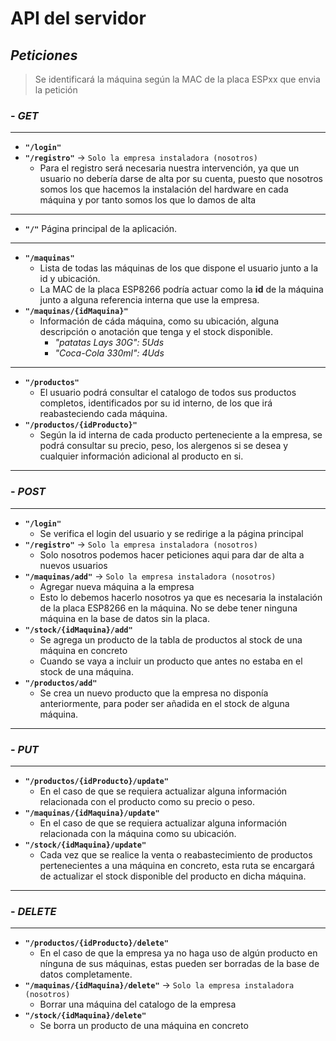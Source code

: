 # API del servidor

## ***Peticiones***
> Se identificará la máquina según la MAC de la placa ESPxx que envia la petición

### - _GET_
---
* **`"/login"`**
* **`"/registro"`** -> `Solo la empresa instaladora (nosotros)`
    * Para el registro será necesaria nuestra intervención, ya que un usuario no debería darse de alta por su cuenta, puesto que nosotros somos los que hacemos la instalación del hardware en cada máquina y por tanto somos los que lo damos de alta
---
* **`"/"`** Página principal de la aplicación. 
---
* **`"/maquinas"`**
    * Lista de todas las máquinas de los que dispone el usuario junto a la id y ubicación.
    * La MAC de la placa ESP8266 podría actuar como la **id** de la máquina junto a alguna referencia interna que use la empresa.
* **`"/maquinas/{idMaquina}"`**
    * Información de cáda máquina, como su ubicación, alguna descripción o anotación que tenga y el stock disponible.
        * _"patatas Lays 30G": 5Uds_
        * _"Coca-Cola 330ml": 4Uds_
---
* **`"/productos"`**
    * El usuario podrá consultar el catalogo de todos sus productos completos, identificados por su id interno, de los que irá reabasteciendo cada máquina.
* **`"/productos/{idProducto}"`**
    * Según la id interna de cada producto perteneciente a la empresa, se podrá consultar su precio, peso, los alergenos si se desea y cualquier información adicional al producto en si.

---

### - _POST_
---
* **`"/login"`**
    * Se verifica el login del usuario y se redirige a la página principal
* **`"/registro"`** -> `Solo la empresa instaladora (nosotros)`
    * Solo nosotros podemos hacer peticiones aqui para dar de alta a nuevos usuarios
* **`"/maquinas/add"`** -> `Solo la empresa instaladora (nosotros)`
    * Agregar nueva máquina a la empresa
    * Esto lo debemos hacerlo nosotros ya que es necesaria la instalación de la placa ESP8266 en la máquina. No se debe tener ninguna máquina en la base de datos sin la placa.
* **`"/stock/{idMaquina}/add"`**
    * Se agrega un producto de la tabla de productos al stock de una máquina en concreto
    * Cuando se vaya a incluir un producto que antes no estaba en el stock de una máquina.
* **`"/productos/add"`**
    * Se crea un nuevo producto que la empresa no disponía anteriormente, para poder ser añadida en el stock de alguna máquina.
---

### - _PUT_
---
* **`"/productos/{idProducto}/update"`**
    * En el caso de que se requiera actualizar alguna información relacionada con el producto como su precio o peso.
* **`"/maquinas/{idMaquina}/update"`**
    * En el caso de que se requiera actualizar alguna información relacionada con la máquina como su ubicación.
* **`"/stock/{idMaquina}/update"`**
    * Cada vez que se realice la venta o reabastecimiento de productos pertenecientes a una máquina en concreto, esta ruta se encargará de actualizar el stock disponible del producto en dicha máquina.
---

### - _DELETE_
---
* **`"/productos/{idProducto}/delete"`**
    * En el caso de que la empresa ya no haga uso de algún producto en nínguna de sus máquinas, estas pueden ser borradas de la base de datos completamente.
* **`"/maquinas/{idMaquina}/delete"`** -> `Solo la empresa instaladora (nosotros)`
    * Borrar una máquina del catalogo de la empresa
* **`"/stock/{idMaquina}/delete"`**
    * Se borra un producto de una máquina en concreto